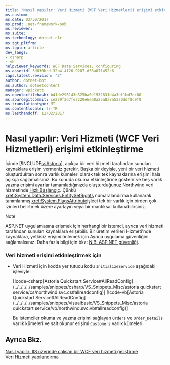 ```yaml
---
title: "Nasıl yapılır: Veri Hizmeti (WCF Veri Hizmetleri) erişimi etkinleştirme"
ms.custom: 
ms.date: 03/30/2017
ms.prod: .net-framework-oob
ms.reviewer: 
ms.suite: 
ms.technology: dotnet-clr
ms.tgt_pltfrm: 
ms.topic: article
dev_langs:
- csharp
- vb
helpviewer_keywords: WCF Data Services, configuring
ms.assetid: 3d830bcd-32b4-4f26-9287-d58a071452c6
caps.latest.revision: "3"
author: dotnet-bot
ms.author: dotnetcontent
manager: wpickett
ms.openlocfilehash: b41de296143d325ba0e1932831d4a3ef1bd7dc80
ms.sourcegitcommit: ce279f2d7fe2220e6ea0a25a8a7a5370ddf8d9f0
ms.translationtype: MT
ms.contentlocale: tr-TR
ms.lasthandoff: 12/02/2017
---
```

# <a name="how-to-enable-access-to-the-data-service-wcf-data-services"></a>Nasıl yapılır: Veri Hizmeti (WCF Veri Hizmetleri) erişimi etkinleştirme
İçinde [!INCLUDE[ssAstoria](../../../../includes/ssastoria-md.md)], açıkça bir veri hizmeti tarafından sunulan kaynaklara erişim vermeniz gerekir. Başka bir deyişle, yeni bir veri hizmeti oluşturduktan sonra varlık kümeleri olarak tek tek kaynaklarına erişimi hala açıkça sağlamalısınız. Bu konuda okuma etkinleştirme gösterir ve beş varlık yazma erişimi ayarlar tamamladığınızda oluşturduğunuz Northwind veri hizmetinde [Hızlı Başlangıç](../../../../docs/framework/data/wcf/quickstart-wcf-data-services.md). Çünkü <xref:System.Data.Services.EntitySetRights> numaralandırma kullanarak tanımlanmış <xref:System.FlagsAttribute>işleci tek bir varlık için birden çok izinleri belirtmek üzere ayarlayın veya bir mantıksal kullanabilirsiniz.  
  
> [!NOTE]
>  ASP.NET uygulamasına erişmek için herhangi bir istemci, ayrıca veri hizmeti tarafından sunulan kaynaklara erişebilir. Bir üretim verileri Hizmeti'nde kaynaklara, yetkisiz erişimi önlemek için Ayrıca uygulama güvenliğini sağlamalısınız. Daha fazla bilgi için bkz: [NIB: ASP.NET güvenliği](http://msdn.microsoft.com/en-us/04b37532-18d9-40b4-8e5f-ee09a70b311d).  
  
### <a name="to-enable-access-to-the-data-service"></a>Veri hizmeti erişimi etkinleştirmek için  
  
-   Veri Hizmeti için kodda yer tutucu kodu `InitializeService` aşağıdaki işleviyle:  
  
     [!code-csharp[Astoria Quickstart Service#AllReadConfig](../../../../samples/snippets/csharp/VS_Snippets_Misc/astoria quickstart service/cs/northwind.svc.cs#allreadconfig)]
     [!code-vb[Astoria Quickstart Service#AllReadConfig](../../../../samples/snippets/visualbasic/VS_Snippets_Misc/astoria quickstart service/vb/northwind.svc.vb#allreadconfig)]  
  
     Bu istemciler okuma ve yazma erişimi sağlayan `Orders` ve `Order_Details` varlık kümeleri ve salt okunur erişimi `Customers` varlık kümeleri.  
  
## <a name="see-also"></a>Ayrıca Bkz.  
 [Nasıl yapılır: IIS üzerinde çalışan bir WCF veri hizmeti geliştirme](../../../../docs/framework/data/wcf/how-to-develop-a-wcf-data-service-running-on-iis.md)  
 [Veri Hizmeti yapılandırma](../../../../docs/framework/data/wcf/configuring-the-data-service-wcf-data-services.md)
